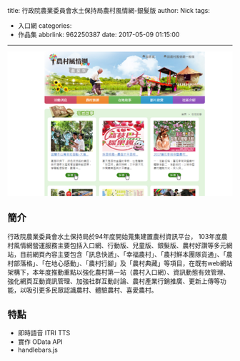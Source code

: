 title: 行政院農業委員會水土保持局農村風情網-銀髮版
author: Nick
tags:
  - 入口網
categories:
  - 作品集
abbrlink: 962250387
date: 2017-05-09 01:15:00
---

![](/images/img-22.png)

## 簡介
行政院農業委員會水土保持局於94年度開始蒐集建置農村資訊平台， 103年度農村風情網營運服務主要包括入口網、行動版、兒童版、銀髮版、農村好讚等多元網站，目前網頁內容主要包含「訊息快遞」、「幸福農村」、「農村鮮本團隊貨通」、「農村部落格」、「在地心感動」、「農村行腳」及「農村典藏」等項目，在既有web網站架構下，本年度推動重點以強化農村第一站（農村入口網）、資訊動態有效管理、強化網頁互動資訊管理、加強社群互動討論、農村產業行銷推廣、更新上傳等功能，以吸引更多民眾認識農村、體驗農村、喜愛農村。

## 特點
- 即時語音 ITRI TTS
- 實作 OData API
- handlebars.js